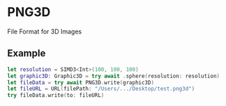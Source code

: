 # PNG3D

File Format for 3D Images
                    
## Example

```swift
let resolution = SIMD3<Int>(100, 100, 100)
let graphic3D: Graphic3D = try await .sphere(resolution: resolution)
let fileData = try await PNG3D.write(graphic3D)
let fileURL = URL(filePath: "/Users/.../Desktop/test.png3d")
try fileData.write(to: fileURL)
```
